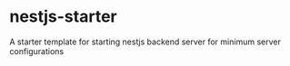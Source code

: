 # nestjs-starter
A starter template for starting nestjs backend server for minimum server configurations
